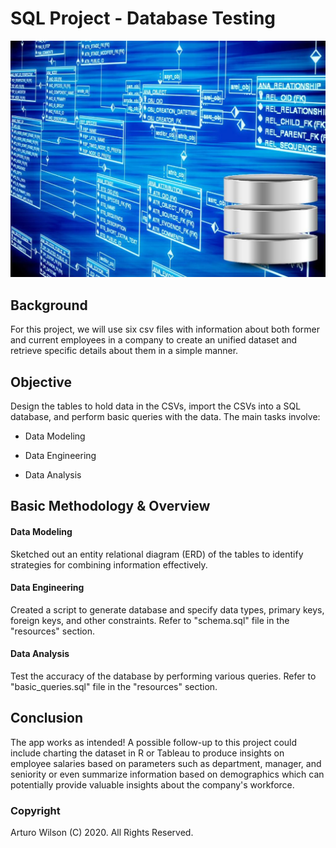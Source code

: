 # SQL Project - Database Testing

![cover](resources/images/cover.jpg)

## Background

For this project, we will use six csv files with information about both former and current employees in a company to create an unified dataset and retrieve specific details about them in a simple manner. 

## Objective

Design the tables to hold data in the CSVs, import the CSVs into a SQL database, and perform basic queries with the data. The main tasks involve:

   * Data Modeling

   * Data Engineering

   * Data Analysis
   
## Basic Methodology & Overview

  #### Data Modeling

  Sketched out an entity relational diagram (ERD) of the tables to identify strategies for combining information effectively.
  
  #### Data Engineering

  Created a script to generate database and specify data types, primary keys, foreign keys, and other constraints.  Refer to "schema.sql" file in the "resources" section.

  #### Data Analysis

  Test the accuracy of the database by performing various queries. Refer to "basic_queries.sql" file in the "resources" section.

## Conclusion 

The app works as intended! A possible follow-up to this project could include charting the dataset in R or Tableau to produce insights on employee salaries based on parameters such as department, manager, and seniority or even summarize information based on demographics which can potentially provide valuable insights about the company's workforce.

### Copyright

Arturo Wilson (C) 2020. All Rights Reserved.
